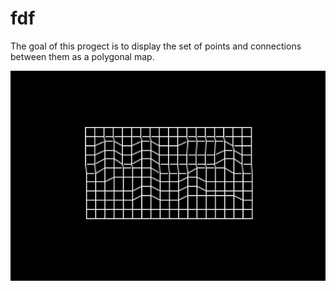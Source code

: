# fdf
The goal of this progect is to display the set of points and connections between them as a polygonal map.


![](fdf.gif)
